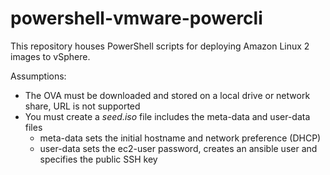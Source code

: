 # powershell-vmware-powercli

This repository houses PowerShell scripts for deploying Amazon Linux 2 images to vSphere.

Assumptions:
- The OVA must be downloaded and stored on a local drive or network share, URL is not supported
- You must create a *seed.iso* file includes the meta-data and user-data files
  - meta-data sets the initial hostname and network preference (DHCP)
  - user-data sets the ec2-user password, creates an ansible user and specifies the public SSH key
